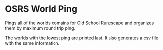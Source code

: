 # OSRS World Ping

Pings all of the worlds domains for Old School Runescape and organizes them by maximum round trip ping.

The worlds with the lowest ping are printed last. It also generates a csv file with the same information.
